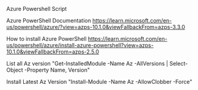 Azure Powershell Script

Azure PowerShell Documentation
https://learn.microsoft.com/en-us/powershell/azure/?view=azps-10.1.0&viewFallbackFrom=azps-3.3.0

How to install Azure PowerShell
https://learn.microsoft.com/en-us/powershell/azure/install-azure-powershell?view=azps-10.1.0&viewFallbackFrom=azps-2.5.0

List all Az version
"Get-InstalledModule -Name Az -AllVersions | Select-Object -Property Name, Version"

Install Latest Az Version
"Install-Module -Name Az -AllowClobber -Force"